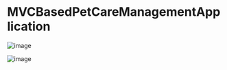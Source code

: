 # MVCBasedPetCareManagementApplication


![image](https://github.com/JunByeon/MVCBasedPetCareManagementApplication/assets/143871011/ee2c7310-8301-4846-b9a3-8243d1a939ad)


![image](https://github.com/JunByeon/MVCBasedPetCareManagementApplication/assets/143871011/4996405d-c66a-4f68-ace7-947a8bce4cee)

